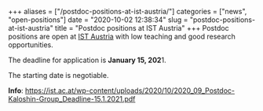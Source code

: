 +++
aliases = ["/postdoc-positions-at-ist-austria/"]
categories = ["news", "open-positions"]
date = "2020-10-02 12:38:34"
slug = "postdoc-positions-at-ist-austria"
title = "Postdoc positions at IST Austria"
+++
Postdoc positions are open at [IST Austria](https://ist.ac.at/en/home/)
with low teaching and good research opportunities.

The deadline for application is **January 15, 202**1.  

The starting date is negotiable.

**Info**:
<https://ist.ac.at/wp-content/uploads/2020/10/2020_09_Postdoc-Kaloshin-Group_Deadline-15.1.2021.pdf>
